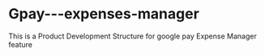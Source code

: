 # Gpay---expenses-manager
This is a Product Development Structure for google pay Expense Manager feature
